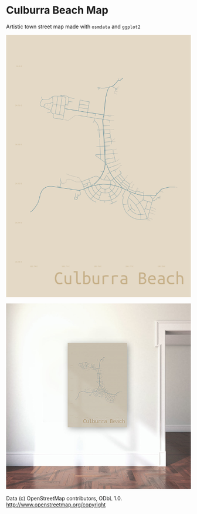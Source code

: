 # Culburra Beach Map  

Artistic town street map made with `osmdata` and `ggplot2`

![](culburra.png)  

![](sim.jpg)  

Data (c) OpenStreetMap contributors, ODbL 1.0. http://www.openstreetmap.org/copyright
